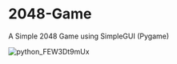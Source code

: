 # 2048-Game

A Simple 2048 Game using SimpleGUI (Pygame)

![python_FEW3Dt9mUx](https://user-images.githubusercontent.com/74083059/120821090-71f97d00-c555-11eb-8a24-c342b86fe6bc.png)
